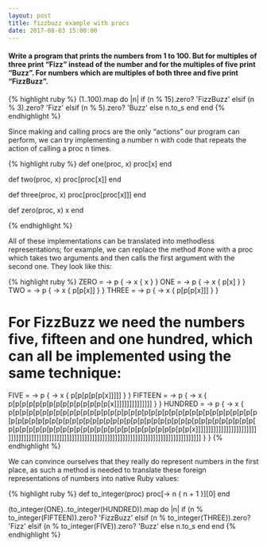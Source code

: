 ```yaml
---
layout: post
title: fizzbuzz example with procs
date: 2017-08-03 15:00:00
---
```


<h4>Write a program that prints the numbers from 1 to 100. But for multiples of three print “Fizz” instead of the number and for the multiples of five print “Buzz”. For numbers which are multiples of both three and five print “FizzBuzz”.</h4>

{% highlight ruby %}
(1..100).map do |n|
  if (n % 15).zero?
    'FizzBuzz'
  elsif (n % 3).zero?
    'Fizz'
  elsif (n % 5).zero?
    'Buzz'
  else
    n.to_s
  end
end
{% endhighlight %}

<p>Since making and calling procs are the only “actions” our program can perform, we can try implementing a number n with code that repeats the action of calling a proc n times.</p>

{% highlight ruby %}
def one(proc, x)
  proc[x]
end

def two(proc, x)
  proc[proc[x]]
end

def three(proc, x)
  proc[proc[proc[x]]]
end

def zero(proc, x)
  x
end

{% endhighlight %}

<p>All of these implementations can be translated into methodless representations; for example, we can replace the method #one with a proc which takes two arguments and then calls the first argument with the second one. They look like this:</p>

{% highlight ruby %}
ZERO  = -> p { -> x {       x    } }
ONE   = -> p { -> x {     p[x]   } }
TWO   = -> p { -> x {   p[p[x]]  } }
THREE = -> p { -> x { p[p[p[x]]] } }
# For FizzBuzz we need the numbers five, fifteen and one hundred, which can all be implemented using the same technique:

FIVE    = -> p { -> x { p[p[p[p[p[x]]]]] } }
FIFTEEN = -> p { -> x { p[p[p[p[p[p[p[p[p[p[p[p[p[p[p[x]]]]]]]]]]]]]]] } }
HUNDRED = -> p { -> x { p[p[p[p[p[p[p[p[p[p[p[p[p[p[p[p[p[p[p[p[p[p[p[p[p[p[p[p[p[p[p[p[p[p[p[p[p[p[p[p[p[p[p[p[p[p[p[p[p[p[p[p[p[p[p[p[p[p[p[p[p[p[p[p[p[p[p[p[p[p[p[p[p[p[p[p[p[p[p[p[p[p[p[p[p[p[p[p[p[p[p[p[p[p[p[p[p[p[p[p[x]]]]]]]]]]]]]]]]]]]]]]]]]]]]]]]]]]]]]]]]]]]]]]]]]]]]]]]]]]]]]]]]]]]]]]]]]]]]]]]]]]]]]]]]]]]]]]]]]]]] } }
{% endhighlight %}

<p>We can convince ourselves that they really do represent numbers in the first place, as such a method is needed to translate these foreign representations of numbers into native Ruby values:</p>

{% highlight ruby %}
def to_integer(proc)
  proc[-> n { n + 1 }][0]
end

(to_integer(ONE)..to_integer(HUNDRED)).map do |n|
  if (n % to_integer(FIFTEEN)).zero?
    'FizzBuzz'
  elsif (n % to_integer(THREE)).zero?
    'Fizz'
  elsif (n % to_integer(FIVE)).zero?
    'Buzz'
  else
    n.to_s
  end
end
{% endhighlight %}
